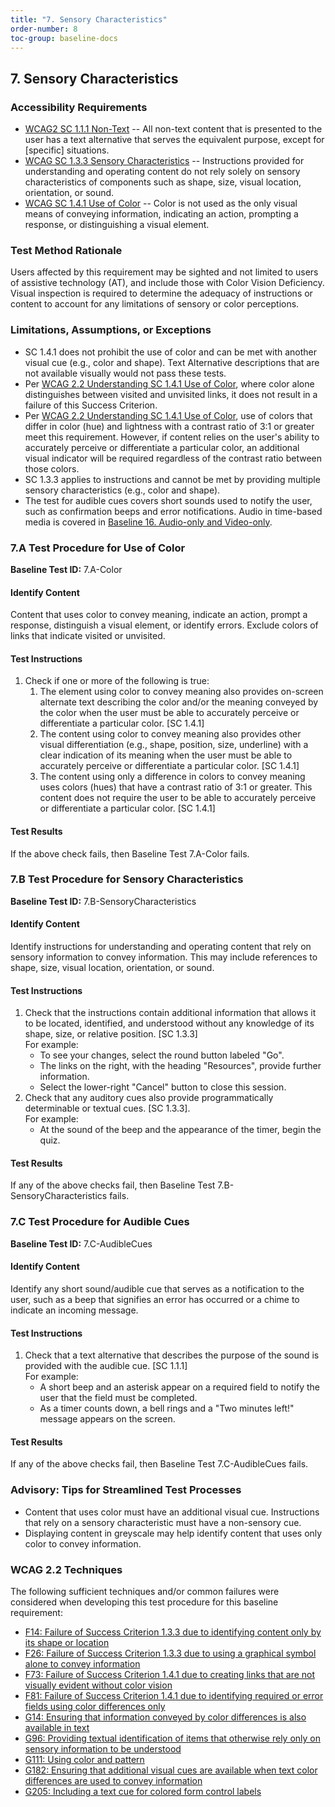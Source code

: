 ```yaml
---
title: "7. Sensory Characteristics"
order-number: 8
toc-group: baseline-docs
---
```


## 7. Sensory Characteristics

### Accessibility Requirements

-   [WCAG2 SC 1.1.1 Non-Text](https://www.w3.org/WAI/WCAG22/Understanding/non-text-content) -- All non-text content that is presented to the user has a text alternative that serves the equivalent purpose, except for \[specific\] situations.
-   [WCAG SC 1.3.3 Sensory Characteristics](https://www.w3.org/WAI/WCAG22/Understanding/sensory-characteristics) -- Instructions provided for understanding and operating content do not rely solely on sensory characteristics of components such as shape, size, visual location, orientation, or sound.
-   [WCAG SC 1.4.1 Use of Color](https://www.w3.org/WAI/WCAG22/Understanding/use-of-color) -- Color is not used as the only visual means of conveying information, indicating an action, prompting a response, or distinguishing a visual element.

### Test Method Rationale

Users affected by this requirement may be sighted and not limited to users of assistive technology (AT), and include those with Color Vision Deficiency. Visual inspection is required to determine the adequacy of instructions or content to account for any limitations of sensory or color perceptions.

### Limitations, Assumptions, or Exceptions

-   SC 1.4.1 does not prohibit the use of color and can be met with another visual cue (e.g., color and shape). Text Alternative descriptions that are not available visually would not pass these tests.
-   Per [WCAG 2.2 Understanding SC 1.4.1 Use of Color](https://www.w3.org/WAI/WCAG22/Understanding/use-of-color), where color alone distinguishes between visited and unvisited links, it does not result in a failure of this Success Criterion.
-   Per [WCAG 2.2 Understanding SC 1.4.1 Use of Color](https://www.w3.org/WAI/WCAG22/Understanding/use-of-color), use of colors that differ in color (hue) and lightness with a contrast ratio of 3:1 or greater meet this requirement. However, if content relies on the user's ability to accurately perceive or differentiate a particular color, an additional visual indicator will be required regardless of the contrast ratio between those colors.
-   SC 1.3.3 applies to instructions and cannot be met by providing multiple sensory characteristics (e.g., color and shape).
-   The test for audible cues covers short sounds used to notify the user, such as confirmation beeps and error notifications. Audio in time-based media is covered in [Baseline 16. Audio-only and Video-only](https://ictbaseline.access-board.gov/document-baselines/16AudioVideoDocs).

### 7.A Test Procedure for Use of Color

**Baseline Test ID:** 7.A-Color

#### Identify Content

<p id="d7aIC">Content that uses color to convey meaning, indicate an action, prompt a response, distinguish a visual element, or identify errors. Exclude colors of links that indicate visited or unvisited.</p>

#### Test Instructions

<ol id="d7aTI">
    <li id="d7aTI-1">Check if one or more of the following is true:
        <ol>
            <li id="d7aTI-1a">The element using color to convey meaning also provides on-screen alternate text describing the color and/or the meaning conveyed by the color when the user must be able to accurately perceive or differentiate a particular color. [SC 1.4.1]</li>
            <li id="d7aTI-1b">The content using color to convey meaning also provides other visual differentiation (e.g., shape, position, size, underline) with a clear indication of its meaning when the user must be able to accurately perceive or differentiate a particular color. [SC 1.4.1]</li>
            <li id="d7aTI-1c">The content using only a difference in colors to convey meaning uses colors (hues) that have a contrast ratio of 3:1 or greater. This content does not require the user to be able to accurately perceive or differentiate a particular color. [SC 1.4.1]</li>
        </ol>
    </li>
</ol>

#### Test Results

<p id="d7aTR">If the above check fails, then Baseline Test 7.A-Color fails.</p>

### 7.B Test Procedure for Sensory Characteristics

**Baseline Test ID:** 7.B-SensoryCharacteristics

#### Identify Content

<p id="d7bIC">Identify instructions for understanding and operating content that rely on sensory information to convey information. This may include references to shape, size, visual location, orientation, or sound.</p>

#### Test Instructions

<ol id="d7bTI">
    <li id="d7bTI-1">Check that the instructions contain additional information that allows it to be located, identified, and understood without any knowledge of its shape, size, or relative position. [SC 1.3.3]<br>
        For example:
        <ul>
            <li>To see your changes, select the round button labeled "Go".</li>
            <li>The links on the right, with the heading "Resources", provide further information.</li>
            <li>Select the lower-right "Cancel" button to close this session.</li>
        </ul>
    </li>
    <li id="d7bTI-2">Check that any auditory cues also provide programmatically determinable or textual cues. [SC 1.3.3].<br>
        For example:
        <ul>
            <li>At the sound of the beep and the appearance of the timer, begin the quiz.</li>
        </ul>
    </li>
</ol>


#### Test Results

<p id="d7bTR">If any of the above checks fail, then Baseline Test 7.B-SensoryCharacteristics fails.</p>

### 7.C Test Procedure for Audible Cues

**Baseline Test ID:** 7.C-AudibleCues

#### Identify Content

<p id="d7cIC">Identify any short sound/audible cue that serves as a notification to the user, such as a beep that signifies an error has occurred or a chime to indicate an incoming message.</p>

#### Test Instructions

<ol id="d7cTI">
    <li id="d7cTI-1">Check that a text alternative that describes the purpose of the sound is provided with the audible cue. [SC 1.1.1]<br>
        For example:
        <ul>
            <li>A short beep and an asterisk appear on a required field to notify the user that the field must be completed.</li>
            <li>As a timer counts down, a bell rings and a "Two minutes left!" message appears on the screen.</li>
        </ul>
    </li>
</ol>


#### Test Results

<p id="d7cTR">If any of the above checks fail, then Baseline Test 7.C-AudibleCues fails.</p>

### Advisory: Tips for Streamlined Test Processes

-   Content that uses color must have an additional visual cue. Instructions that rely on a sensory characteristic must have a non-sensory cue.
-   Displaying content in greyscale may help identify content that uses only color to convey information.

### WCAG 2.2 Techniques

The following sufficient techniques and/or common failures were considered when developing this test procedure for this baseline requirement:

-   [F14: Failure of Success Criterion 1.3.3 due to identifying content only by its shape or location](https://www.w3.org/WAI/WCAG22/Techniques/failures/F14)
-   [F26: Failure of Success Criterion 1.3.3 due to using a graphical symbol alone to convey information](https://www.w3.org/WAI/WCAG22/Techniques/failures/F26)
-   [F73: Failure of Success Criterion 1.4.1 due to creating links that are not visually evident without color vision](https://www.w3.org/WAI/WCAG22/Techniques/failures/F73)
-   [F81: Failure of Success Criterion 1.4.1 due to identifying required or error fields using color differences only](https://www.w3.org/WAI/WCAG22/Techniques/failures/F81)
-   [G14: Ensuring that information conveyed by color differences is also available in text](https://www.w3.org/WAI/WCAG22/Techniques/general/G14)
-   [G96: Providing textual identification of items that otherwise rely only on sensory information to be understood](https://www.w3.org/WAI/WCAG22/Techniques/general/G96)
-   [G111: Using color and pattern](https://www.w3.org/WAI/WCAG22/Techniques/general/G111)
-   [G182: Ensuring that additional visual cues are available when text color differences are used to convey information](https://www.w3.org/WAI/WCAG22/Techniques/general/G182)
-   [G205: Including a text cue for colored form control labels](https://www.w3.org/WAI/WCAG22/Techniques/general/G205)
